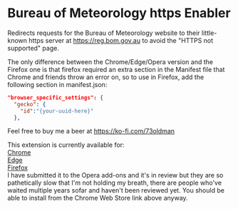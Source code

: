 # Bureau of Meteorology https Enabler
Redirects requests for the Bureau of Meteorology website to their little-known https server at https://reg.bom.gov.au to avoid the "HTTPS not supported" page.

The only difference between the Chrome/Edge/Opera version and the Firefox one is that firefox required an extra section in the Manifest file that Chrome and friends throw an error on, so to use in Firefox, add the following section in manifest.json:
```json
"browser_specific_settings": {
  "gecko": {
    "id":"{your-uuid-here}"
  },
```

Feel free to buy me a beer at https://ko-fi.com/73oldman

This extension is currently available for:<br /> 
[Chrome](https://chromewebstore.google.com/detail/bureau-of-meteorology-htt/hbkpgmpejibghnedepcminnfjmiepoii)<br /> 
[Edge](https://microsoftedge.microsoft.com/addons/detail/bureau-of-meteorology-htt/jccjppajcjhnnpafkpcdlbhojhefacgg)<br /> 
[Firefox](https://addons.mozilla.org/en-US/firefox/addon/bureau-of-meteorology-https/)<br />
I have submitted it to the Opera add-ons and it's in review but they are so pathetically slow that I'm not holding my breath, there are people who've waited multiple years sofar and haven't been reviewed yet. You should be able to install from the Chrome Web Store link above anyway.<br /> 
